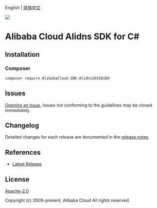 English | [简体中文](README-CN.md)

![](https://aliyunsdk-pages.alicdn.com/icons/AlibabaCloud.svg)

# Alibaba Cloud Alidns SDK for C#

## Installation

### Composer

```bash
composer require AlibabaCloud.SDK.Alidns20150109
```

## Issues

[Opening an Issue](https://github.com/aliyun/alibabacloud-csharp-sdk/issues/new), Issues not conforming to the guidelines may be closed immediately.

## Changelog

Detailed changes for each release are documented in the [release notes](./ChangeLog.md).

## References

* [Latest Release](https://github.com/aliyun/alibabacloud-csharp-sdk/)

## License

[Apache-2.0](http://www.apache.org/licenses/LICENSE-2.0)

Copyright (c) 2009-present, Alibaba Cloud All rights reserved.
